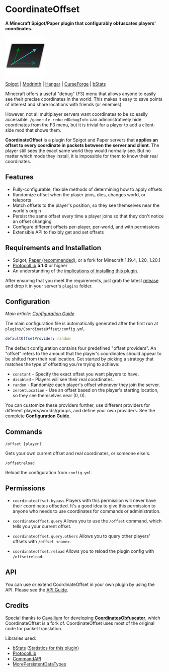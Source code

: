 CoordinateOffset
================
**A Minecraft Spigot/Paper plugin that configurably obfuscates players' coordinates.**

![Icon](.github/img/icon128.png)

[Spigot](https://www.spigotmc.org/resources/coordinateoffset.111292/) |
[Modrinth](https://modrinth.com/plugin/coordinateoffset) |
[Hangar](https://hangar.papermc.io/jtchips/CoordinateOffset) |
[CurseForge](https://legacy.curseforge.com/minecraft/bukkit-plugins/coordinateoffset) |
[bStats](https://bstats.org/plugin/bukkit/CoordinateOffset/19988)

Minecraft offers a useful "debug" (F3) menu that allows anyone to easily see their precise coordinates in the world.
This makes it easy to save points of interest and share locations with friends (or enemies).

However, not all multiplayer servers want coordinates to be so easily accessible. `/gamerule reducedDebugInfo` can
administratively hide coordinates from the F3 menu, but it is trivial for a player to add a client-side mod that
shows them.

**CoordinateOffset** is a plugin for Spigot and Paper servers that **applies an offset to every coordinate in packets
between the server and client**. The player still sees the exact same world they would normally see. But no matter which
mods they install, it is impossible for them to know their real coordinates.

Features
--------
* Fully-configurable, flexible methods of determining how to apply offsets
* Randomize offset when the player joins, dies, changes world, or teleports
* Match offsets to the player's position, so they see themselves near the world's origin
* Persist the same offset every time a player joins so that they don't notice an offset changing
* Configure different offsets per-player, per-world, and with permissions
* Extensible API to flexibly get and set offsets

Requirements and Installation
-----------------------------
* Spigot, [Paper (recommended)](https://papermc.io/), or a fork for Minecraft 1.19.4, 1.20, 1.20.1
* [ProtocolLib](https://github.com/dmulloy2/ProtocolLib/releases) **5.1.0** or higher
* An understanding of the [implications of installing this
plugin](https://github.com/joshuaprince/CoordinateOffset/wiki/Implications-and-Limitations).

After ensuring that you meet the requirements, just grab the latest
[release](https://github.com/joshuaprince/CoordinateOffset/releases/latest) and drop it in your server's `plugins`
folder.

Configuration
-------------
*Main article: [Configuration Guide](https://github.com/joshuaprince/CoordinateOffset/wiki/Configuration-Guide)*

The main configuration file is automatically generated after the first run at `plugins/CoordinateOffset/config.yml`.

```yaml
defaultOffsetProvider: random
```

The default configuration contains four predefined "offset providers". An "offset" refers to the amount that the
player's coordinates should appear to be shifted from their real location. Get started by picking a strategy that
matches the type of offsetting you're trying to achieve:
* `constant` - Specify the exact offset you want players to have.
* `disabled` - Players will see their real coordinates.
* `random` - Randomize each player's offset whenever they join the server.
* `zeroAtLocation` - Use an offset based on the player's starting location, so they see themselves near (0, 0).

You can customize these providers further, use different providers for different players/worlds/groups, and define your
own providers. See the complete
[**Configuration Guide**](https://github.com/joshuaprince/CoordinateOffset/wiki/Configuration-Guide).

Commands
--------
```
/offset [player]
```
Gets your own current offset and real coordinates, or someone else's.

```
/offsetreload
```
Reload the configuration from `config.yml`.

Permissions
-----------
* `coordinateoffset.bypass`
Players with this permission will never have their coordinates offsetted.
It's a good idea to give this permission to anyone who needs to use coordinates for commands or administration.

* `coordinateoffset.query`
Allows you to use the `/offset` command, which tells you your current offset.

* `coordinateoffset.query.others`
Allows you to query other players' offsets with `/offset <name>`.

* `coordinateoffset.reload`
  Allows you to reload the plugin config with `/offsetreload`.

API
---
You can use or extend CoordinateOffset in your own plugin by using the API. Please see the
[API Guide](https://github.com/joshuaprince/CoordinateOffset/wiki/API).

Credits
-------
Special thanks to [Cavallium](https://github.com/cavallium) for developing
[**CoordinatesObfuscator**](https://github.com/cavallium/CoordinatesObfuscator), which CoordinateOffset is a fork of.
CoordinateOffset uses most of the original code for packet translation.

Libraries used:
* [bStats](https://bstats.org/) ([Statistics for this plugin](https://bstats.org/plugin/bukkit/CoordinateOffset/19988))
* [ProtocolLib](https://github.com/dmulloy2/ProtocolLib)
* [CommandAPI](https://commandapi.jorel.dev/)
* [MorePersistentDataTypes](https://github.com/JEFF-Media-GbR/MorePersistentDataTypes)
